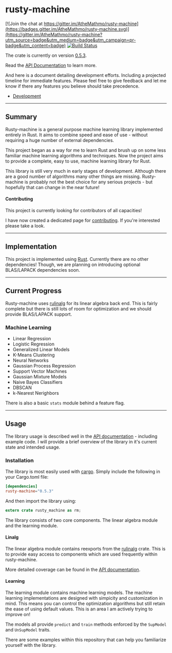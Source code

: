 # rusty-machine

[![Join the chat at https://gitter.im/AtheMathmo/rusty-machine](https://badges.gitter.im/AtheMathmo/rusty-machine.svg)](https://gitter.im/AtheMathmo/rusty-machine?utm_source=badge&utm_medium=badge&utm_campaign=pr-badge&utm_content=badge) [![Build Status](https://travis-ci.org/AtheMathmo/rusty-machine.svg?branch=master)](https://travis-ci.org/AtheMathmo/rusty-machine)

The crate is currently on version [0.5.3](https://crates.io/crates/rusty-machine/).

Read the [API Documentation](https://AtheMathmo.github.io/rusty-machine/) to learn more.

And here is a document detailing development efforts. Including a projected timeline for immediate features.
Please feel free to give feedback and let me know if there any features you believe should take precedence.

- [Development](DEVELOPMENT.md)

---

## Summary

Rusty-machine is a general purpose machine learning library implemented entirely in Rust.
It aims to combine speed and ease of use - without requiring a huge number of external dependencies.

This project began as a way for me to learn Rust and brush up on some less familiar machine learning algorithms and techniques.
Now the project aims to provide a complete, easy to use, machine learning library for Rust.

This library is still very much in early stages of development. Although there are a good number of algorithms many other
things are missing. Rusty-machine is probably not the best choice for any serious projects - but hopefully that can change in the near future!

#### Contributing

This project is currently looking for contributors of all capacities!

I have now created a dedicated page for [contributing](CONTRIBUTING.md). If you're interested please take a look.

---

## Implementation

This project is implemented using [Rust](https://www.rust-lang.org/). Currently there are no other dependencies!
Though, we are planning on introducing optional BLAS/LAPACK dependencies soon.

---

## Current Progress

Rusty-machine uses [rulinalg](https://github.com/AtheMathmo/rulinalg) for its linear algebra back end.
This is fairly complete but there is still lots of room for optimization and we should provide BLAS/LAPACK support.

### Machine Learning

- Linear Regression
- Logistic Regression
- Generalized Linear Models
- K-Means Clustering
- Neural Networks
- Gaussian Process Regression
- Support Vector Machines
- Gaussian Mixture Models
- Naive Bayes Classifiers
- DBSCAN
- k-Nearest Nerighbors

There is also a basic `stats` module behind a feature flag.

---

## Usage

The library usage is described well in the [API documentation](https://AtheMathmo.github.io/rusty-machine/) - including example code.
I will provide a brief overview of the library in it's current state and intended usage.

### Installation

The library is most easily used with [cargo](http://doc.crates.io/guide.html). Simply include the following in your Cargo.toml file:

```toml
[dependencies]
rusty-machine="0.5.3"
```

And then import the library using:

```rust
extern crate rusty_machine as rm;
```

The library consists of two core components. The linear algebra module and the learning module.

#### Linalg

The linear algebra module contains reexports from the [rulinalg](https://github.com/AtheMathmo/rulinalg) crate. This is to
provide easy access to components which are used frequently within rusty-machine.

More detailed coverage can be found in the [API documentation](https://AtheMathmo.github.io/rusty-machine/).

#### Learning

The learning module contains machine learning models. The machine learning implementations are designed with
simpicity and customization in mind. This means you can control the optimization algorithms but still retain
the ease of using default values. This is an area I am actively trying to improve on!

The models all provide `predict` and `train` methods enforced by the `SupModel` and `UnSupModel` traits.

There are some examples within this repository that can help you familiarize yourself with the library.
